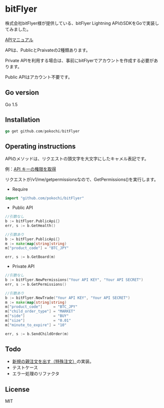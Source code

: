 # bitFlyer

株式会社bitFlyer様が提供している、bitFlyer Lightning APIのSDKをGoで実装してみました。

[APIマニュアル](https://lightning.bitflyer.jp/docs)

APIは、PublicとPraivateの2種類あります。

Private APIを利用する場合は、事前にbitFlyerでアカウントを作成する必要があります。

Public APIはアカウント不要です。

## Go version

Go 1.5

## Installation

```go
go get github.com/pokochi/bitFlyer
```

## Operating instructions

APIのメソッドは、リクエストの頭文字を大文字にしたキャメル表記です。

例：[API キーの権限を取得](https://lightning.bitflyer.jp/docs#api-キーの権限を取得)

リクエストが/v1/me/getpermissionsなので、GetPermissions()を実行します。

* Require
```go
import "github.com/pokochi/bitFlyer"
```

* Public API

```go
//引数なし
b := bitFlyer.PublicApi{}
err, s := b.GetHealth()

//引数あり
b := bitFlyer.PublicApi{}
m := make(map[string]string)
m["product_code"] = "BTC_JPY"

err, s := b.GetBoard(m)
```

* Private API

```go
//引数なし
b := bitFlyer.NewPermissions("Your API KEY", "Your API SECRET")
err, s := b.GetPermissions()

//引数あり
b := bitFlyer.NewTrade("Your API KEY", "Your API SECRET")
m := make(map[string]string)
m["product_code"]     = "BTC_JPY"
m["child_order_type"] = "MARKET"
m["side"]             = "BUY"
m["size"]             = "0.01"
m["minute_to_expire"] = "10"

err, s := b.SendChildOrder(m)
```

## Todo

* [新規の親注文を出す（特殊注文）](https://lightning.bitflyer.jp/docs#新規の親注文を出す特殊注文)の実装。
* テストケース
* エラー処理のリファクタ

## License

MIT
